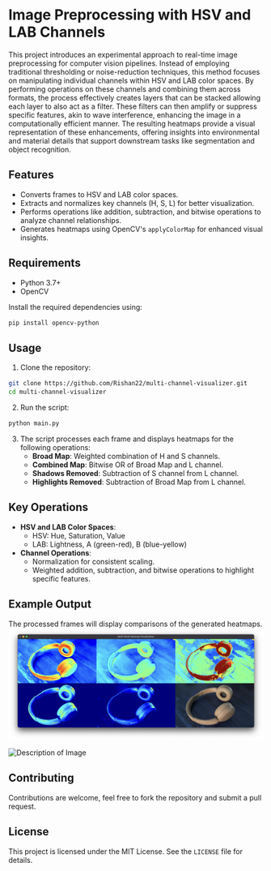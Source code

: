 # Image Preprocessing with HSV and LAB Channels

This project introduces an experimental approach to real-time image preprocessing for computer vision pipelines. Instead of employing traditional thresholding or noise-reduction techniques, this method focuses on manipulating individual channels within HSV and LAB color spaces. By performing operations on these channels and combining them across formats, the process effectively creates layers that can be stacked allowing each layer to also act as a filter. These filters can then amplify or suppress specific features, akin to wave interference, enhancing the image in a computationally efficient manner. The resulting heatmaps provide a visual representation of these enhancements, offering insights into environmental and material details that support downstream tasks like segmentation and object recognition.

## Features

- Converts frames to HSV and LAB color spaces.
- Extracts and normalizes key channels (H, S, L) for better visualization.
- Performs operations like addition, subtraction, and bitwise operations to analyze channel relationships.
- Generates heatmaps using OpenCV's `applyColorMap` for enhanced visual insights.

## Requirements

- Python 3.7+
- OpenCV

Install the required dependencies using:

```bash
pip install opencv-python
```

## Usage

1. Clone the repository:

```bash
git clone https://github.com/Rishan22/multi-channel-visualizer.git
cd multi-channel-visualizer
```

2. Run the script:

```bash
python main.py
```

3. The script processes each frame and displays heatmaps for the following operations:
   - **Broad Map**: Weighted combination of H and S channels.
   - **Combined Map**: Bitwise OR of Broad Map and L channel.
   - **Shadows Removed**: Subtraction of S channel from L channel.
   - **Highlights Removed**: Subtraction of Broad Map from L channel.


## Key Operations

- **HSV and LAB Color Spaces**:
  - HSV: Hue, Saturation, Value
  - LAB: Lightness, A (green-red), B (blue-yellow)
- **Channel Operations**:
  - Normalization for consistent scaling.
  - Weighted addition, subtraction, and bitwise operations to highlight specific features.

## Example Output

The processed frames will display comparisons of the generated heatmaps.
![Description of Image](images/screenshot.png)

![Description of Image](images/screenshot2.png)


## Contributing

Contributions are welcome, feel free to fork the repository and submit a pull request.

## License

This project is licensed under the MIT License. See the `LICENSE` file for details.

